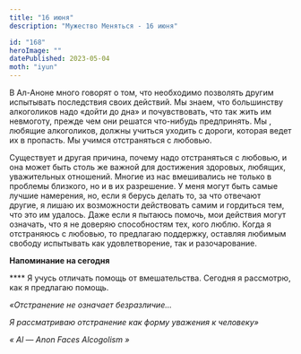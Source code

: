 ```yaml
---
title: "16 июня"
description: "Мужество Меняться - 16 июня"

id: "168"
heroImage: ""
datePublished: 2023-05-04
moth: "iyun"
---
```


В Ал-Аноне много говорят о том, что необходимо позволять другим испытывать
последствия своих действий. Мы знаем, что большинству алкоголиков надо «дойти
до дна» и почувствовать, что так жить им невмоготу, прежде чем они решатся
что-нибудь предпринять. Мы , любящие алкоголиков, должны учиться уходить с
дороги, которая ведет их в пропасть. Мы учимся отстраняться с любовью.

Существует и другая причина, почему надо отстраняться с любовью, и она может
быть столь же важной для достижения здоровых, любящих, уважительных отношений.
Многие из нас вмешивались не только в проблемы близкого, но и в их разрешение.
У меня могут быть самые лучшие намерения, но, если я берусь делать то, за что
отвечают другие, я лишаю их возможности действовать самим и гордиться тем, что
это им удалось. Даже если я пытаюсь помочь, мои действия могут означать, что я
не доверяю способностям тех, кого люблю. Когда я отстраняюсь с любовью, то
предлагаю поддержку, оставляя любимым свободу испытывать как удовлетворение,
так и разочарование.

**Напоминание на сегодня**

\*\*\*\* Я учусь отличать помощь от вмешательства. Сегодня я рассмотрю, как я
предлагаю помощь.

_«Отстранение не означает безразличие…_

_Я рассматриваю отстранение как форму уважения к человеку»_

_«_ _Al_ _—_ _Anon_ _Faces_ _Alcogolism_ _»_
